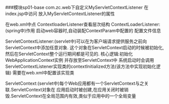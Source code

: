###模块sp01-base
com.zc.web下自定义MyServletContextListener
在index.jsp中访问 放入MyServletContextListener的属性

在web.xml中点 ContextloaderListener查看层次结构
ContextLoaderListener:(spring中)作用 启动web容器时,自动装配ContextParam中配置的 配置文件信息

ServletContextListener:(servlet中)可以在为客户端请求提供服务之前向ServletContext中添加任意对象.
这个对象在ServletContext启动的时候被初始化,然后在ServletContext整个运行期间都是可见的.
核心逻辑:初始化WebApplicationContext实例 并存放至ServletContext中
系统启动时会调用ServletContextListener实现类的contextInitialized方法(该方法中实现初始化逻辑)
需要在web.xml中配置该实现类

ServletContext:(servlet中)每个Web应用都有一个ServletContext与之关联.ServletContext对象在
应用启动时被创建,在应用关闭时被销毁.ServletContext在全局范围内有效,类似于应用中的一个全局变量

